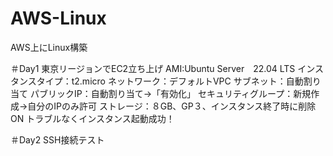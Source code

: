 # AWS-Linux

AWS上にLinux構築

＃Day1
東京リージョンでEC2立ち上げ
AMI:Ubuntu Server　22.04 LTS
インスタンスタイプ：t2.micro
ネットワーク：デフォルトVPC
サブネット：自動割り当て
パブリックIP：自動割り当て→「有効化」
セキュリティグループ：新規作成→自分のIPのみ許可
ストレージ：８GB、GP３、インスタンス終了時に削除ON
トラブルなくインスタンス起動成功！

＃Day2
SSH接続テスト
